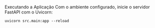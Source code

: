 Executando a Aplicação
Com o ambiente configurado, inicie o servidor FastAPI com o Uvicorn:
```
uvicorn src.main:app --reload
```
